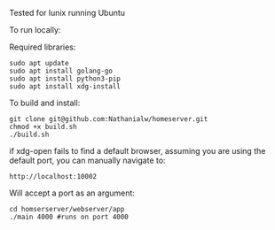 Tested for lunix running Ubuntu

To run locally:

Required libraries:
    
    sudo apt update
    sudo apt install golang-go
    sudo apt install python3-pip
    sudo apt install xdg-install

To build and install:

    git clone git@github.com:Nathanialw/homeserver.git
    chmod +x build.sh
    ./build.sh

if xdg-open fails to find a default browser, assuming you are using the default port, you can manually navigate to:

    http://localhost:10002

Will accept a port as an argument:

    cd homserserver/webserver/app
    ./main 4000 #runs on port 4000
